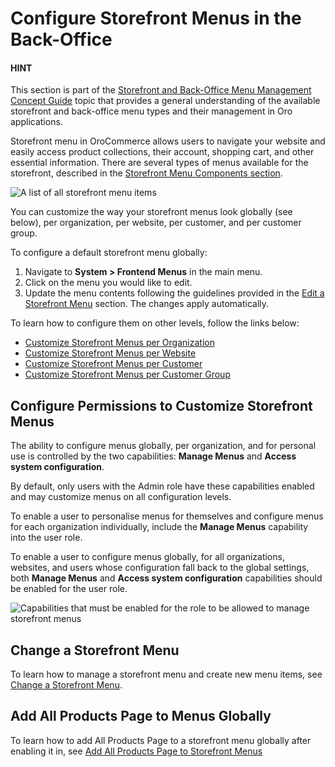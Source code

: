<a id="backend-frontend-menus"></a>

<a id="frontend-menus-overview"></a>

<a id="doc-system-menu-config-levels-frontend-menus"></a>

<a id="frontend-menu-globally"></a>

# Configure Storefront Menus in the Back-Office

#### HINT
This section is part of the [Storefront and Back-Office Menu Management Concept Guide](../../../concept-guides/administration/menus/index.md#menu-management-concept-guide) topic that provides a general understanding of the available storefront and back-office menu types and their management in Oro applications.

Storefront menu in OroCommerce allows users to navigate your website and easily access product collections, their account, shopping cart, and other essential information. There are several types of menus available for the storefront, described in the [Storefront Menu Components section](../../../concept-guides/administration/menus/index.md#menu-management-concept-guide).

![A list of all storefront menu items](user/img/system/frontend_menu/frontend_menu_1.png)

You can customize the way your storefront menus look globally (see below), per organization, per website, per customer, and per customer group.

To configure a default storefront menu globally:

1. Navigate to **System > Frontend Menus** in the main menu.
2. Click on the menu you would like to edit.
3. Update the menu contents following the guidelines provided in the [Edit a Storefront Menu](edit-frontend-menu.md#user-guide-system-menu-menu-frontend) section.
   The changes apply automatically.

To learn how to configure them on other levels, follow the links below:

* [Customize Storefront Menus per Organization](../user-management/organizations/organization-frontend-menus.md#frontend-menu-organization)
* [Customize Storefront Menus per Website](../websites/website-frontend-menus.md#frontend-menus-website)
* [Customize Storefront Menus per Customer](../../customers/customers/customer-frontend-menus.md#frontend-menus-customer)
* [Customize Storefront Menus per Customer Group](../../customers/customer-groups/customer-group-frontend-menus.md#frontend-menus-customer-group)

## Configure Permissions to Customize Storefront Menus

The ability to configure menus globally, per organization, and for personal use is controlled by the two capabilities: **Manage Menus** and **Access system configuration**.

By default, only users with the Admin role have these capabilities enabled and may customize menus on all configuration levels.

To enable a user to personalise menus for themselves and configure menus for each organization individually, include the **Manage Menus** capability into the user role.

To enable a user to configure menus globally, for all organizations, websites, and users whose configuration fall back to the global settings, both **Manage Menus** and **Access system configuration** capabilities should be enabled for the user role.

![Capabilities that must be enabled for the role to be allowed to manage storefront menus](user/img/concept-guides/menus/menus_capabilities.png)

## Change a Storefront Menu

To learn how to manage a storefront menu and create new menu items, see [Change a Storefront Menu](edit-frontend-menu.md#user-guide-system-menu-menu-frontend).

## Add All Products Page to Menus Globally

To learn how to add  All Products Page  to a storefront menu globally after enabling it in, see [Add All Products Page to Storefront Menus](global-all-products-menus.md#sys-conf-frontend-menus-all-products-global)

<!-- fa-bars = fa-navicon -->
<!-- Ic Tiles is used as Set As Default in saved views, and as tiles in display layout options -->
<!-- IcPencil refers to Rename in Commerce and Inline Editing in CRM -->
<!-- Check mark in the square. -->
<!-- SortDesc is also used as drop-down arrow -->
